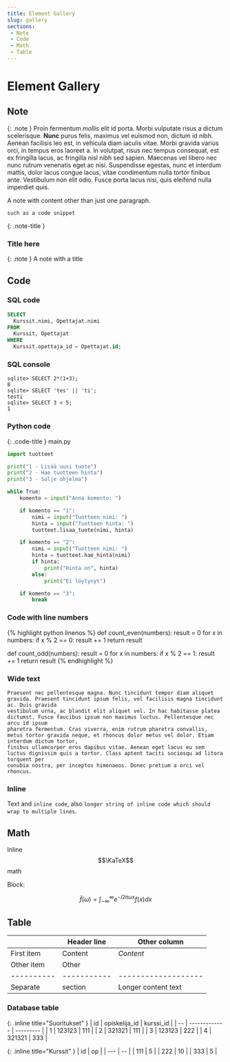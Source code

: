 ```yaml
---
title: Element Gallery
slug: gallery
sections:
 - Note
 - Code
 - Math
 - Table
---
```


# Element Gallery

## Note

{: .note }
Proin fermentum _mollis_ elit id porta. Morbi vulputate risus a dictum
scelerisque. **Nunc** purus felis, maximus vel euismod non, dictum id nibh.
Aenean facilisis leo est, in vehicula diam iaculis vitae. Morbi gravida
varius orci, in tempus eros laoreet a. In volutpat, risus nec tempus
consequat, est ex fringilla lacus, ac fringilla nisl nibh sed sapien.
Maecenas vel libero nec nunc rutrum venenatis eget ac nisi. Suspendisse
egestas, nunc et interdum mattis, dolor lacus congue lacus, vitae
condimentum nulla tortor finibus ante. Vestibulum non elit odio. Fusce
porta lacus nisi, quis eleifend nulla imperdiet quis.

<div class="note" markdown="1">
A note with content other than just one paragraph.

```
such as a code snippet
```
</div>

<!-- The .note-title can optionally be made a title (#, ##, ###, ...) for
     semantics but a plain paragraph will work as well. -->

{: .note-title }
### Title here

{: .note }
A note with a title

## Code

### SQL code

```sql
SELECT
  Kurssit.nimi, Opettajat.nimi
FROM
  Kurssit, Opettajat
WHERE
  Kurssit.opettaja_id = Opettajat.id;
```

### SQL console

```console?lang=sql
sqlite> SELECT 2*(1+3);
8
sqlite> SELECT 'tes' || 'ti';
testi
sqlite> SELECT 3 < 5;
1
```

### Python code

{: .code-title }
main.py
```python
import tuotteet

print("1 - Lisää uusi tuote")
print("2 - Hae tuotteen hinta")
print("3 - Sulje ohjelma")

while True:
    komento = input("Anna komento: ")

    if komento == "1":
        nimi = input("Tuotteen nimi: ")
        hinta = input("Tuotteen hinta: ")
        tuotteet.lisaa_tuote(nimi, hinta)

    if komento == "2":
        nimi = input("Tuotteen nimi: ")
        hinta = tuotteet.hae_hinta(nimi)
        if hinta:
            print("Hinta on", hinta)
        else:
            print("Ei löytynyt")

    if komento == "3":
        break
```

### Code with line numbers

<!-- The console?lang=.. syntax is unfortunately not supported here -->

{% highlight python linenos %}
def count_even(numbers):
    result = 0
    for x in numbers:
        if x % 2 == 0:
            result += 1
    return result

def count_odd(numbers):
    result = 0
    for x in numbers:
        if x % 2 == 1:
            result += 1
    return result
{% endhighlight %}

### Wide text

```
Praesent nec pellentesque magna. Nunc tincidunt tempor diam aliquet gravida. Praesent tincidunt ipsum felis, vel facilisis magna tincidunt ac. Duis gravida
vestibulum urna, ac blandit elit aliquet vel. In hac habitasse platea dictumst. Fusce faucibus ipsum non maximus luctus. Pellentesque nec arcu id ipsum
pharetra fermentum. Cras viverra, enim rutrum pharetra convallis, metus tortor gravida neque, et rhoncus dolor metus vel dolor. Etiam interdum dictum tortor,
finibus ullamcorper eros dapibus vitae. Aenean eget lacus eu sem luctus dignissim quis a tortor. Class aptent taciti sociosqu ad litora torquent per
conubia nostra, per inceptos himenaeos. Donec pretium a orci vel rhoncus.
```

### Inline

Text and `inline code`, also `longer string of inline code which should wrap to multiple lines`.

## Math

Inline $$\KaTeX$$ math

Block:

$$
\hat f(\omega) = \int_{-\infty}^{\infty} e^{-i2\pi\omega x} f(x) \mathit{dx}
$$

## Table

|            | Header line | Other column        |
| ---------- | ----------- | ------------------- |
| First item | Content     | _Content_           |
| Other item | Other       |                     |
| ---------- | ----------- | ------------------- |
| Separate   | section     | Longer content text |

### Database table

{: .inline title="Suoritukset" }
| id | opiskelija_id | kurssi_id |
| -- | ------------- | --------- |
| 1  | 123123        | 111       |
| 2  | 321321        | 111       |
| 3  | 123123        | 222       |
| 4  | 321321        | 333       |

{: .inline title="Kurssit" }
| id  | op |
| --- | -- |
| 111 | 5  |
| 222 | 10 |
| 333 | 5  |

